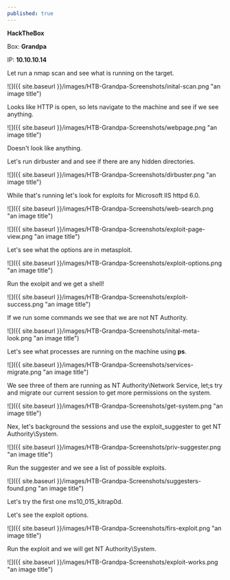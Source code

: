 ```yaml
---
published: true
---
```


**HackTheBox**

Box: **Grandpa**

IP: **10.10.10.14**

Let run a nmap scan and see what is running on the target.

![]({{ site.baseurl }}/images/HTB-Grandpa-Screenshots/inital-scan.png "an image title")

Looks like HTTP is open, so lets navigate to the machine and see if we see anything.

![]({{ site.baseurl }}/images/HTB-Grandpa-Screenshots/webpage.png "an image title")

Doesn't look like anything. 

Let's run dirbuster and and see if there are any hidden directories. 

![]({{ site.baseurl }}/images/HTB-Grandpa-Screenshots/dirbuster.png "an image title")

While that's running let's look for exploits for Microsoft IIS httpd 6.0.

![]({{ site.baseurl }}/images/HTB-Grandpa-Screenshots/web-search.png "an image title")

![]({{ site.baseurl }}/images/HTB-Grandpa-Screenshots/exploit-page-view.png "an image title")

Let's see what the options are in metasploit.

![]({{ site.baseurl }}/images/HTB-Grandpa-Screenshots/exploit-options.png "an image title")

Run the exolpit and we get a shell!

![]({{ site.baseurl }}/images/HTB-Grandpa-Screenshots/exploit-success.png "an image title")

If we run some commands we see that we are not NT Authority.

![]({{ site.baseurl }}/images/HTB-Grandpa-Screenshots/inital-meta-look.png "an image title")

Let's see what processes are running on the machine using **ps**.

![]({{ site.baseurl }}/images/HTB-Grandpa-Screenshots/services-migrate.png "an image title")

We see three of them are running as NT Authority\Network Service, let;s try and migrate our current session to get more permissions on the system.

![]({{ site.baseurl }}/images/HTB-Grandpa-Screenshots/get-system.png "an image title")

Nex, let's background the sessions and use the exploit_suggester to get NT Authority\System.

![]({{ site.baseurl }}/images/HTB-Grandpa-Screenshots/priv-suggester.png "an image title")

Run the suggester and we see a list of possible exploits.

![]({{ site.baseurl }}/images/HTB-Grandpa-Screenshots/suggesters-found.png "an image title")

Let's try the first one ms10_015_kitrap0d.

Let's see the exploit options.

![]({{ site.baseurl }}/images/HTB-Grandpa-Screenshots/firs-exploit.png "an image title")

Run the exploit and we will get NT Authority\System.

![]({{ site.baseurl }}/images/HTB-Grandpa-Screenshots/exploit-works.png "an image title")
